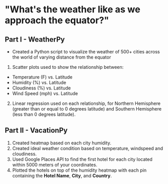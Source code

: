 # "What's the weather like as we approach the equator?"

## Part I - WeatherPy
* Created a Python script to visualize the weather of 500+ cities across the world of varying distance from the equator
1. Scatter plots used to show the relationship between: 
* Temperature (F) vs. Latitude
* Humidity (%) vs. Latitude
* Cloudiness (%) vs. Latitude
* Wind Speed (mph) vs. Latitude
2.  Linear regression used on each relationship, for Northern Hemisphere (greater than or equal to 0 degrees latitude) and Southern Hemisphere (less than 0 degrees latitude).

## Part II - VacationPy
 1. Created heatmap based on each city humidity.
 2. Created ideal weather condition based on temperature, windspeed and cloudiness.
 3. Used Google Places API to find the first hotel for each city located within 5000 meters of your coordinates.
 4. Plotted the hotels on top of the humidity heatmap with each pin containing the **Hotel Name**, **City**, and **Country**.


